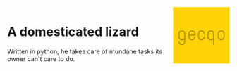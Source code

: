 <img src="logo.png" align="right" />

# A domesticated lizard

Written in python, he takes care of mundane tasks its owner can't
care to do.
